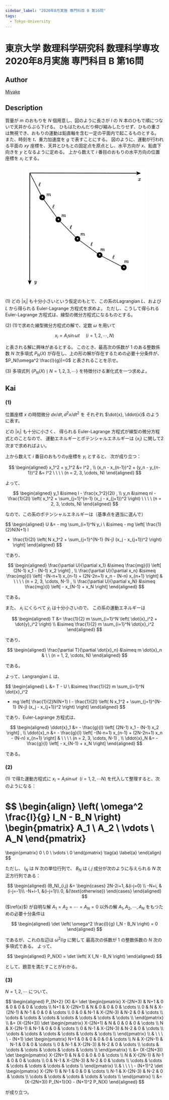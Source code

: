 ```yaml
---
sidebar_label: "2020年8月実施 専門科目 B 第16問"
tags:
  - Tokyo-University
---
```

# 東京大学 数理科学研究科 数理科学専攻 2020年8月実施 専門科目 B 第16問

## **Author**
[Miyake](https://miyake.github.io/exams/index.html)

## **Description**
質量が $m$ のおもりを $N$ 個用意し、図のように長さが $l$ の $N$ 本のひもで順につないで天井からぶら下げる。
ひもはたわんだり伸び縮みしたりせず、ひもの重さは無視でき、おもりの運動は鉛直軸を含む一定の平面内で起こるものとする。
また、時刻を $t$、重力加速度を $g$ で表すことにする。
図のように、運動が行われる平面の $xy$ 座標を、天井とひもとの固定点を原点とし、水平方向が $x$、鉛直下向きを $y$ となるように定める。
上から数えて $i$ 番目のおもりの水平方向の位置座標を $x_i$ とする。

<figure style="text-align:center;">
  <img src="https://raw.githubusercontent.com/Myyura/the_kai_project_assets/main/kakomonn/tokyo_university/mathematical_sciences/ms_2021_B_16_1.png" width="400" alt=""/>
</figure>

(1) どの $|x_i|$ も十分小さいという仮定のもとで、この系のLagrangian $L$、および $L$ から得られる Euler-Lagrange 方程式を求めよ。
ただし、こうして得られる Euler-Lagrange 方程式は、線型の微分方程式になるものとする。

(2) (1)で求めた線型微分方程式の解で、定数 $\omega$ を用いて

$$
x_i = A_i \sin{\omega t} \ \ \ \ \ (i = 1, 2, \cdots, N)
$$

と表される解に興味があるとする。
このとき、最高次の係数が $1$ のある整数係数 $N$ 次多項式 $P_N (X)$ が存在し、上の形の解が存在するための必要十分条件が、$P_N(\omega^2 \frac{l}{g})=0$ と表されることを示せ。

(3) 多項式列 $\{P_N(X) \mid N = 1, 2, 3, \cdots\}$ を特徴付ける漸化式を一つ求めよ。

## **Kai**
### (1)
位置座標 $x$ の時間微分 $dx/dt, d^2x/dt^2$ を
それぞれ $\dot{x}, \ddot{x}$ のように表す。

どの $|x_i|$ も十分に小さく、
得られる Euler-Lagrange 方程式が線型の微分方程式とのことなので、
運動エネルギーとポテンシャルエネルギーは $\{x_i\}$
に関して2次まで求めればよい。

上から数えて $i$ 番目のおもりのy座標を $y_i$ とすると、
次が成り立つ：

$$
\begin{aligned}
x_1^2 + y_1^2 &= l^2
,
\\
(x_n - x_{n-1})^2 + (y_n - y_{n-1})^2 &= l^2
\ \ \ \ (n = 2, 3, \cdots, N)
\end{aligned}
$$

よって、

$$
\begin{aligned}
y_1 &\simeq l - \frac{x_1^2}{2l}
,
\\
y_n &\simeq nl - \frac{1}{2l}
\left( x_1^2 + \sum_{j=1}^{n-1} (x_j - x_{j+1})^2 \right)
\ \ \ \ (n = 2, 3, \cdots, N)
\end{aligned}
$$

なので、この系のポテンシャルエネルギーは（基準点を適当に選んで）

$$
\begin{aligned}
U
&= - mg \sum_{i=1}^N y_i
\\
&\simeq - mg \left[ \frac{1}{2}N(N+1) l
- \frac{1}{2l}
\left( N x_1^2 + \sum_{j=1}^{N-1} (N-j) (x_j - x_{j+1})^2 \right)
\right]
\end{aligned}
$$

であり、

$$
\begin{aligned}
\frac{\partial U}{\partial x_1}
&\simeq \frac{mg}{l} \left[ (2N-1) x_1 - (N-1) x_2 \right]
,
\\
\frac{\partial U}{\partial x_n}
&\simeq \frac{mg}{l} \left[
-(N-n+1) x_{n-1} + (2N-2n+1) x_n - (N-n) x_{n+1} \right]
& \ \ \ \ (n = 2, 3, \cdots, N-1)
,
\\
\frac{\partial U}{\partial x_N}
&\simeq \frac{mg}{l} \left[ - x_{N-1} + x_N \right]
\end{aligned}
$$

である。

また、 $\dot{x}_i$ にくらべて $\dot{y}_i$ は十分小さいので、
この系の運動エネルギーは

$$
\begin{aligned}
T
&= \frac{1}{2} m \sum_{i=1}^N \left( \dot{x}_i^2 + \dot{y}_i^2 \right)
\\
&\simeq \frac{1}{2} m \sum_{i=1}^N \dot{x}_i^2
\end{aligned}
$$

であり、

$$
\begin{aligned}
\frac{\partial T}{\partial \dot{x}_n}
&\simeq m \dot{x}_n
& \ \ (n = 1, 2, \cdots, N)
\end{aligned}
$$

である。

よって、Langrangian $L$ は、

$$
\begin{aligned}
L
&= T - U
\\
&\simeq \frac{1}{2} m \sum_{i=1}^N \dot{x}_i^2
+ mg \left[ \frac{1}{2}N(N+1) l - \frac{1}{2l}
\left( N x_1^2 + \sum_{j=1}^{N-1} (N-j) (x_j - x_{j+1})^2 \right)
\right]
\end{aligned}
$$

であり、Euler-Lagrange 方程式は、

$$
\begin{aligned}
\ddot{x}_1
&= - \frac{g}{l} \left[ (2N-1) x_1 - (N-1) x_2 \right]
,
\\
\ddot{x}_n
&= - \frac{g}{l} \left[
-(N-n+1) x_{n-1} + (2N-2n+1) x_n - (N-n) x_{n+1} \right]
& \ \ \ \ (n = 2, 3, \cdots, N-1)
,
\\
\ddot{x}_N
&= - \frac{g}{l} \left[ - x_{N-1} + x_N \right]
\end{aligned}
$$

である。

### (2)
(1) で得た運動方程式に
$x_i = A_i \sin \omega t \ \ (i = 1, 2, \cdots N)$
を代入して整理すると、次のようになる：

$$
\begin{align}
\left( \omega^2 \frac{l}{g} I_N - B_N \right)
\begin{pmatrix} A_1 \\ A_2 \\ \vdots \\ A_N \end{pmatrix}
=
\begin{pmatrix} 0 \\ 0 \\ \vdots \\ 0 \end{pmatrix}
\tag{a} \label{a}
\end{align}
$$

ただし、 $I_N$ は $N$ 次の単位行列で、
$B_N$ は $i,j$ 成分が次のように与えられる $N$ 次正方行列である：

$$
\begin{aligned}
(B_N)_{i,j}
&= \begin{cases}
2N-2i+1, &(i-j=0) \\
-N+i,     &(i-j=-1)\\
-N+i-1,   &(i-j=1)\\
0,       &(\text{otherwise})
\end{cases}
\end{aligned}
$$

($\ref{a}$) が自明な解 $A_1 = A_2 = \cdots = A_N = 0$ 以外の解
$A_1, A_2, \cdots, A_N$ をもつための必要十分条件は

$$
\begin{aligned}
\det \left( \omega^2 \frac{l}{g} I_N - B_N \right) = 0
\end{aligned}
$$

であるが、これの左辺は $\omega^2 l/g$ に関して
最高次の係数が $1$ の整数係数の $N$ 次の多項式である。
よって、

$$
\begin{aligned}
P_N(X) = \det \left( X I_N - B_N \right)
\end{aligned}
$$

として、題意を満たすことがわかる。

### (3)
$N = 1, 2, \cdots$ について、

$$
\begin{aligned}
P_{N+2} (X)
&= \det \begin{pmatrix}
X-(2N+3) & N+1 & 0 & 0 & 0 & 0 & \cdots \\
N+1 & X-(2N+1) & N & 0 & 0 & 0 & \cdots \\
0 & N & X-(2N-1) & N-1 & 0 & 0 & \cdots \\
0 & 0 & N-1 & X-(2N-3) & N-2 & 0 & \cdots \\
\cdots & \cdots & \cdots & \cdots & \cdots & \cdots & \cdots \\
\end{pmatrix}
\\
&=
(X-(2N+3)) \det \begin{pmatrix}
X-(2N+1) & N & 0 & 0 & 0 & \cdots \\
N & X-(2N-1) & N-1 & 0 & 0 & \cdots \\
0 & N-1 & X-(2N-3) & N-2 & 0 & \cdots \\
\cdots & \cdots & \cdots & \cdots & \cdots & \cdots \\
\end{pmatrix}
\\
& \ \ \ \ - (N+1)
\det \begin{pmatrix}
N+1 & 0 & 0 & 0 & 0 & \cdots \\
N & X-(2N-1) & N-1 & 0 & 0 & \cdots \\
0 & N-1 & X-(2N-3) & N-2 & 0 & \cdots \\
\cdots & \cdots & \cdots & \cdots & \cdots & \cdots \\
\end{pmatrix}
\\
&=
(X-(2N+3)) \det \begin{pmatrix}
X-(2N+1) & N & 0 & 0 & 0 & \cdots \\
N & X-(2N-1) & N-1 & 0 & 0 & \cdots \\
0 & N-1 & X-(2N-3) & N-2 & 0 & \cdots \\
\cdots & \cdots & \cdots & \cdots & \cdots & \cdots \\
\end{pmatrix}
\\
& \ \ \ \ - (N+1)^2
\det \begin{pmatrix}
X-(2N-1) & N-1 & 0 & 0 & \cdots \\
N-1 & X-(2N-3) & N-2 & 0 & \cdots \\
\cdots & \cdots & \cdots & \cdots & \cdots \\
\end{pmatrix}
\\
&= (X-(2N+3)) P_{N+1}(X) - (N+1)^2 P_N(X)
\end{aligned}
$$

が成り立つ。
